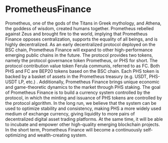 # PrometheusFinance
Prometheus, one of the gods of the Titans in Greek mythology, and Athena, the goddess of wisdom, created humans together. Prometheus rebelled against Zeus and brought fire to the world, implying that Prometheus Finance opposes centralization, supports the equality of all beings, and is highly decentralized.
As an early decentralized protocol deployed on the BSC chain, Prometheus Finance will expand to other high-performance emerging public chains in the future. The protocol provides two tokens, namely the protocol governance token Prometheus, or PHS for short. The protocol contribution value token Ferula communis, referred to as FC. Both PHS and FC are BEP20 tokens based on the BSC chain.
Each PHS token is backed by a basket of assets in the Prometheus treasury (e.g. USDT, PHS-USDT LP, etc.) . Additionally, Prometheus Finance brings unique economic and game-theoretic dynamics to the market through PHS staking.
The goal of Prometheus Finance is to build a currency system controlled by the protocol, in which the minting and issuance of PHS tokens are controlled by the protocol algorithm. In the long run, we believe that the system can be used to optimize stability and consistency, making PHS a more widely used medium of exchange currency, giving liquidity to more pairs of decentralized digital asset trading platforms. At the same time, it will be able to incubate and empower other high-quality emerging blockchain projects. In the short term, Prometheus Finance will become a continuously self-optimizing and wealth-creating system.
